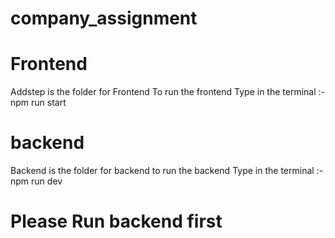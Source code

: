 # company_assignment

# Frontend
 Addstep is the folder for Frontend To run the frontend Type in the terminal :-
 npm run start 
 
 # backend
 Backend is the folder for backend to run the backend Type in the terminal :-
 npm run dev 
 
 # Please Run backend first
